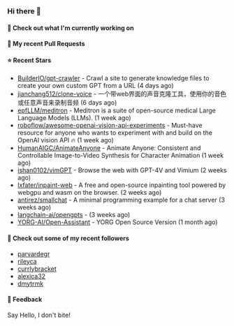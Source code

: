 ### Hi there 👋

#### 👷 Check out what I'm currently working on

#### 🔨 My recent Pull Requests


#### ⭐ Recent Stars

- [BuilderIO/gpt-crawler](https://github.com/BuilderIO/gpt-crawler) - Crawl a site to generate knowledge files to create your own custom GPT from a URL (4 days ago)
- [jianchang512/clone-voice](https://github.com/jianchang512/clone-voice) - 一个带web界面的声音克隆工具，使用你的音色或任意声音来录制音频 (6 days ago)
- [epfLLM/meditron](https://github.com/epfLLM/meditron) - Meditron is a suite of open-source medical Large Language Models (LLMs). (1 week ago)
- [roboflow/awesome-openai-vision-api-experiments](https://github.com/roboflow/awesome-openai-vision-api-experiments) - Must-have resource for anyone who wants to experiment with and build on the OpenAI vision API 🔥 (1 week ago)
- [HumanAIGC/AnimateAnyone](https://github.com/HumanAIGC/AnimateAnyone) - Animate Anyone: Consistent and Controllable Image-to-Video Synthesis for Character Animation (1 week ago)
- [ishan0102/vimGPT](https://github.com/ishan0102/vimGPT) - Browse the web with GPT-4V and Vimium (2 weeks ago)
- [lxfater/inpaint-web](https://github.com/lxfater/inpaint-web) - A free and open-source inpainting tool powered by webgpu and wasm on the browser. (2 weeks ago)
- [antirez/smallchat](https://github.com/antirez/smallchat) - A minimal programming example for a chat server (3 weeks ago)
- [langchain-ai/opengpts](https://github.com/langchain-ai/opengpts) -  (3 weeks ago)
- [YORG-AI/Open-Assistant](https://github.com/YORG-AI/Open-Assistant) - YORG Open Source Version (1 month ago)

#### 👯 Check out some of my recent followers

- [parvardegr](https://github.com/parvardegr)
- [rileyca](https://github.com/rileyca)
- [currlybracket](https://github.com/currlybracket)
- [alexica32](https://github.com/alexica32)
- [dmytrmk](https://github.com/dmytrmk)

#### 💬 Feedback

Say Hello, I don't bite!